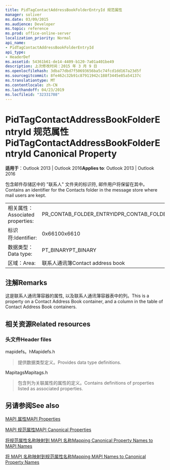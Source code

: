 ```yaml
---
title: PidTagContactAddressBookFolderEntryId 规范属性
manager: soliver
ms.date: 03/09/2015
ms.audience: Developer
ms.topic: reference
ms.prod: office-online-server
localization_priority: Normal
api_name:
- PidTagContactAddressBookFolderEntryId
api_type:
- HeaderDef
ms.assetid: 54361b61-de14-4409-b120-7a01a401be49
description: 上次修改时间：2015 年 3 月 9 日
ms.openlocfilehash: 3dba77dbd7f50693656ba5c74fcd1dd167a23d5f
ms.sourcegitcommit: 8fe462c32b91c87911942c188f3445e85a54137c
ms.translationtype: MT
ms.contentlocale: zh-CN
ms.lasthandoff: 04/23/2019
ms.locfileid: "32331708"
---
```

# <a name="pidtagcontactaddressbookfolderentryid-canonical-property"></a><span data-ttu-id="30dbc-103">PidTagContactAddressBookFolderEntryId 规范属性</span><span class="sxs-lookup"><span data-stu-id="30dbc-103">PidTagContactAddressBookFolderEntryId Canonical Property</span></span>

  
  
<span data-ttu-id="30dbc-104">**适用于**：Outlook 2013 | Outlook 2016</span><span class="sxs-lookup"><span data-stu-id="30dbc-104">**Applies to**: Outlook 2013 | Outlook 2016</span></span> 
  
<span data-ttu-id="30dbc-105">包含邮件存储区中的 "联系人" 文件夹的标识符, 邮件用户将保留在其中。</span><span class="sxs-lookup"><span data-stu-id="30dbc-105">Contains an identifier for the Contacts folder in the message store where mail users are kept.</span></span> 
  
|||
|:-----|:-----|
|<span data-ttu-id="30dbc-106">相关属性：</span><span class="sxs-lookup"><span data-stu-id="30dbc-106">Associated properties:</span></span>  <br/> |<span data-ttu-id="30dbc-107">PR_CONTAB_FOLDER_ENTRYID</span><span class="sxs-lookup"><span data-stu-id="30dbc-107">PR_CONTAB_FOLDER_ENTRYID</span></span>  <br/> |
|<span data-ttu-id="30dbc-108">标识符:</span><span class="sxs-lookup"><span data-stu-id="30dbc-108">Identifier:</span></span>  <br/> |<span data-ttu-id="30dbc-109">0x6610</span><span class="sxs-lookup"><span data-stu-id="30dbc-109">0x6610</span></span>  <br/> |
|<span data-ttu-id="30dbc-110">数据类型：</span><span class="sxs-lookup"><span data-stu-id="30dbc-110">Data type:</span></span>  <br/> |<span data-ttu-id="30dbc-111">PT_BINARY</span><span class="sxs-lookup"><span data-stu-id="30dbc-111">PT_BINARY</span></span>  <br/> |
|<span data-ttu-id="30dbc-112">区域：</span><span class="sxs-lookup"><span data-stu-id="30dbc-112">Area:</span></span>  <br/> |<span data-ttu-id="30dbc-113">联系人通讯簿</span><span class="sxs-lookup"><span data-stu-id="30dbc-113">Contact address book</span></span>  <br/> |
   
## <a name="remarks"></a><span data-ttu-id="30dbc-114">注解</span><span class="sxs-lookup"><span data-stu-id="30dbc-114">Remarks</span></span>

<span data-ttu-id="30dbc-115">这是联系人通讯簿容器的属性, 以及联系人通讯簿容器表中的列。</span><span class="sxs-lookup"><span data-stu-id="30dbc-115">This is a property on a Contact Address Book container, and a column in the table of Contact Address Book containers.</span></span>
  
## <a name="related-resources"></a><span data-ttu-id="30dbc-116">相关资源</span><span class="sxs-lookup"><span data-stu-id="30dbc-116">Related resources</span></span>

### <a name="header-files"></a><span data-ttu-id="30dbc-117">头文件</span><span class="sxs-lookup"><span data-stu-id="30dbc-117">Header files</span></span>

<span data-ttu-id="30dbc-118">mapidefs。h</span><span class="sxs-lookup"><span data-stu-id="30dbc-118">Mapidefs.h</span></span>
  
> <span data-ttu-id="30dbc-119">提供数据类型定义。</span><span class="sxs-lookup"><span data-stu-id="30dbc-119">Provides data type definitions.</span></span>
    
<span data-ttu-id="30dbc-120">Mapitags</span><span class="sxs-lookup"><span data-stu-id="30dbc-120">Mapitags.h</span></span>
  
> <span data-ttu-id="30dbc-121">包含列为关联属性的属性的定义。</span><span class="sxs-lookup"><span data-stu-id="30dbc-121">Contains definitions of properties listed as associated properties.</span></span>
    
## <a name="see-also"></a><span data-ttu-id="30dbc-122">另请参阅</span><span class="sxs-lookup"><span data-stu-id="30dbc-122">See also</span></span>



[<span data-ttu-id="30dbc-123">MAPI 属性</span><span class="sxs-lookup"><span data-stu-id="30dbc-123">MAPI Properties</span></span>](mapi-properties.md)
  
[<span data-ttu-id="30dbc-124">MAPI 规范属性</span><span class="sxs-lookup"><span data-stu-id="30dbc-124">MAPI Canonical Properties</span></span>](mapi-canonical-properties.md)
  
[<span data-ttu-id="30dbc-125">将规范属性名称映射到 MAPI 名称</span><span class="sxs-lookup"><span data-stu-id="30dbc-125">Mapping Canonical Property Names to MAPI Names</span></span>](mapping-canonical-property-names-to-mapi-names.md)
  
[<span data-ttu-id="30dbc-126">将 MAPI 名称映射到规范属性名称</span><span class="sxs-lookup"><span data-stu-id="30dbc-126">Mapping MAPI Names to Canonical Property Names</span></span>](mapping-mapi-names-to-canonical-property-names.md)

